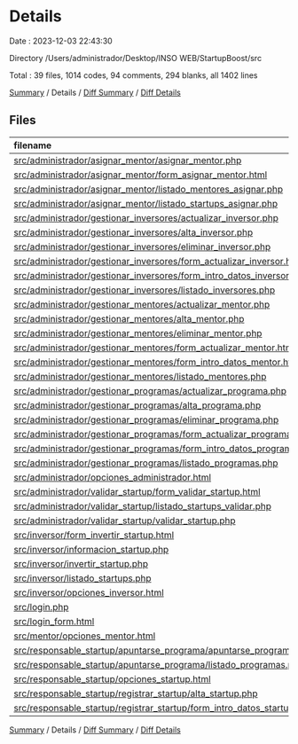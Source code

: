 # Details

Date : 2023-12-03 22:43:30

Directory /Users/administrador/Desktop/INSO WEB/StartupBoost/src

Total : 39 files,  1014 codes, 94 comments, 294 blanks, all 1402 lines

[Summary](results.md) / Details / [Diff Summary](diff.md) / [Diff Details](diff-details.md)

## Files
| filename | language | code | comment | blank | total |
| :--- | :--- | ---: | ---: | ---: | ---: |
| [src/administrador/asignar_mentor/asignar_mentor.php](/src/administrador/asignar_mentor/asignar_mentor.php) | PHP | 14 | 3 | 7 | 24 |
| [src/administrador/asignar_mentor/form_asignar_mentor.html](/src/administrador/asignar_mentor/form_asignar_mentor.html) | HTML | 26 | 0 | 7 | 33 |
| [src/administrador/asignar_mentor/listado_mentores_asignar.php](/src/administrador/asignar_mentor/listado_mentores_asignar.php) | PHP | 33 | 2 | 8 | 43 |
| [src/administrador/asignar_mentor/listado_startups_asignar.php](/src/administrador/asignar_mentor/listado_startups_asignar.php) | PHP | 37 | 2 | 9 | 48 |
| [src/administrador/gestionar_inversores/actualizar_inversor.php](/src/administrador/gestionar_inversores/actualizar_inversor.php) | PHP | 16 | 3 | 10 | 29 |
| [src/administrador/gestionar_inversores/alta_inversor.php](/src/administrador/gestionar_inversores/alta_inversor.php) | PHP | 15 | 3 | 9 | 27 |
| [src/administrador/gestionar_inversores/eliminar_inversor.php](/src/administrador/gestionar_inversores/eliminar_inversor.php) | PHP | 13 | 2 | 6 | 21 |
| [src/administrador/gestionar_inversores/form_actualizar_inversor.html](/src/administrador/gestionar_inversores/form_actualizar_inversor.html) | HTML | 36 | 0 | 6 | 42 |
| [src/administrador/gestionar_inversores/form_intro_datos_inversor.html](/src/administrador/gestionar_inversores/form_intro_datos_inversor.html) | HTML | 23 | 0 | 7 | 30 |
| [src/administrador/gestionar_inversores/listado_inversores.php](/src/administrador/gestionar_inversores/listado_inversores.php) | PHP | 40 | 4 | 10 | 54 |
| [src/administrador/gestionar_mentores/actualizar_mentor.php](/src/administrador/gestionar_mentores/actualizar_mentor.php) | PHP | 18 | 3 | 9 | 30 |
| [src/administrador/gestionar_mentores/alta_mentor.php](/src/administrador/gestionar_mentores/alta_mentor.php) | PHP | 17 | 3 | 8 | 28 |
| [src/administrador/gestionar_mentores/eliminar_mentor.php](/src/administrador/gestionar_mentores/eliminar_mentor.php) | PHP | 13 | 2 | 6 | 21 |
| [src/administrador/gestionar_mentores/form_actualizar_mentor.html](/src/administrador/gestionar_mentores/form_actualizar_mentor.html) | HTML | 46 | 0 | 11 | 57 |
| [src/administrador/gestionar_mentores/form_intro_datos_mentor.html](/src/administrador/gestionar_mentores/form_intro_datos_mentor.html) | HTML | 27 | 0 | 9 | 36 |
| [src/administrador/gestionar_mentores/listado_mentores.php](/src/administrador/gestionar_mentores/listado_mentores.php) | PHP | 36 | 4 | 7 | 47 |
| [src/administrador/gestionar_programas/actualizar_programa.php](/src/administrador/gestionar_programas/actualizar_programa.php) | PHP | 17 | 3 | 7 | 27 |
| [src/administrador/gestionar_programas/alta_programa.php](/src/administrador/gestionar_programas/alta_programa.php) | PHP | 16 | 3 | 7 | 26 |
| [src/administrador/gestionar_programas/eliminar_programa.php](/src/administrador/gestionar_programas/eliminar_programa.php) | PHP | 13 | 2 | 6 | 21 |
| [src/administrador/gestionar_programas/form_actualizar_programa.html](/src/administrador/gestionar_programas/form_actualizar_programa.html) | HTML | 41 | 0 | 9 | 50 |
| [src/administrador/gestionar_programas/form_intro_datos_programa.html](/src/administrador/gestionar_programas/form_intro_datos_programa.html) | HTML | 24 | 0 | 7 | 31 |
| [src/administrador/gestionar_programas/listado_programas.php](/src/administrador/gestionar_programas/listado_programas.php) | PHP | 35 | 4 | 8 | 47 |
| [src/administrador/opciones_administrador.html](/src/administrador/opciones_administrador.html) | HTML | 27 | 0 | 4 | 31 |
| [src/administrador/validar_startup/form_validar_startup.html](/src/administrador/validar_startup/form_validar_startup.html) | HTML | 22 | 1 | 2 | 25 |
| [src/administrador/validar_startup/listado_startups_validar.php](/src/administrador/validar_startup/listado_startups_validar.php) | PHP | 27 | 3 | 8 | 38 |
| [src/administrador/validar_startup/validar_startup.php](/src/administrador/validar_startup/validar_startup.php) | PHP | 31 | 3 | 8 | 42 |
| [src/inversor/form_invertir_startup.html](/src/inversor/form_invertir_startup.html) | HTML | 24 | 0 | 5 | 29 |
| [src/inversor/informacion_startup.php](/src/inversor/informacion_startup.php) | PHP | 47 | 3 | 9 | 59 |
| [src/inversor/invertir_startup.php](/src/inversor/invertir_startup.php) | PHP | 15 | 2 | 7 | 24 |
| [src/inversor/listado_startups.php](/src/inversor/listado_startups.php) | PHP | 32 | 31 | 18 | 81 |
| [src/inversor/opciones_inversor.html](/src/inversor/opciones_inversor.html) | HTML | 20 | 0 | 7 | 27 |
| [src/login.php](/src/login.php) | PHP | 51 | 1 | 6 | 58 |
| [src/login_form.html](/src/login_form.html) | HTML | 24 | 0 | 4 | 28 |
| [src/mentor/opciones_mentor.html](/src/mentor/opciones_mentor.html) | HTML | 19 | 0 | 7 | 26 |
| [src/responsable_startup/apuntarse_programa/apuntarse_programa.php](/src/responsable_startup/apuntarse_programa/apuntarse_programa.php) | PHP | 14 | 1 | 7 | 22 |
| [src/responsable_startup/apuntarse_programa/listado_programas.php](/src/responsable_startup/apuntarse_programa/listado_programas.php) | PHP | 32 | 2 | 6 | 40 |
| [src/responsable_startup/opciones_startup.html](/src/responsable_startup/opciones_startup.html) | HTML | 21 | 0 | 6 | 27 |
| [src/responsable_startup/registrar_startup/alta_startup.php](/src/responsable_startup/registrar_startup/alta_startup.php) | PHP | 25 | 4 | 8 | 37 |
| [src/responsable_startup/registrar_startup/form_intro_datos_startup.html](/src/responsable_startup/registrar_startup/form_intro_datos_startup.html) | HTML | 27 | 0 | 9 | 36 |

[Summary](results.md) / Details / [Diff Summary](diff.md) / [Diff Details](diff-details.md)